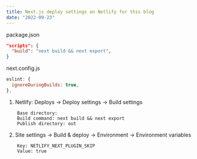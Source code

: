 ```yaml
---
title: Next.js deploy settings on Netlify for this blog
date: "2022-09-23"
---
```


package.json

```json
"scripts": {
  "build": "next build && next export",
}
```

next.config.js

```js
eslint: {
  ignoreDuringBuilds: true,
},
```

1. Netlify: Deploys -> Deploy settings -> Build settings

```build_settings
    Base directory:
    Build command: next build && next export
    Publish directory: out
```

2. Site settings -> Build & deploy -> Environment -> Environment variables

```environment_variables
    Key: NETLIFY_NEXT_PLUGIN_SKIP
    Value: true
```
